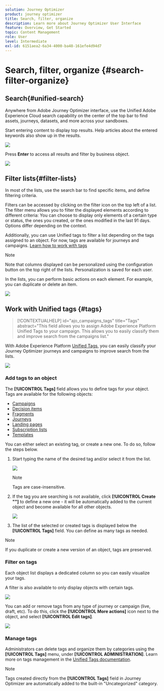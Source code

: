 ```yaml
---
solution: Journey Optimizer
product: journey optimizer
title: Search, filter, organize
description: Learn more about Journey Optimizer User Interface
feature: Overview, Get Started
topic: Content Management
role: User
level: Intermediate
exl-id: 6151aea2-6a34-4000-ba48-161efe4d94d7
---
```

# Search, filter, organize {#search-filter-organize}

## Search{#unified-search}

Anywhere from Adobe Journey Optimizer interface, use the Unified Adobe Experience Cloud search capability on the center of the top bar to find assets, journeys, datasets, and more across your sandboxes. 

Start entering content to display top results. Help articles about the entered keywords also show up in the results.

![](assets/unified-search.png)

Press **Enter** to access all results and filter by business object.

![](assets/search-and-filter.png)

## Filter lists{#filter-lists}

In most of the lists, use the search bar to find specific items, and define filtering criteria.

Filters can be accessed by clicking on the filter icon on the top left of a list. The filter menu allows you to filter the displayed elements according to different criteria: You can choose to display only elements of a certain type or status, the ones you created, or the ones modified in the last 91 days. Options differ depending on the context.

Additionally, you can use Unified tags to filter a list depending on the tags assigned to an object. For now, tags are available for journeys and campaigns. [Learn how to work with tags](#tags)

>[!NOTE]
>
>Note that columns displayed can be personalized using the configuration button on the top right of the lists. Personalization is saved for each user.

In the lists, you can perform basic actions on each element. For example, you can duplicate or delete an item.

![](assets/journey4.png)

## Work with Unified tags {#tags}

>[!CONTEXTUALHELP]
>id="ajo_campaigns_tags"
>title="Tags"
>abstract="This field allows you to assign Adobe Experience Platform Unified Tags to your campaign. This allows you to easily classify them and improve search from the campaigns list."

With Adobe Experience Platform [Unified Tags](https://experienceleague.adobe.com/docs/experience-platform/administrative-tags/overview.html), you can easily classify your Journey Optimizer journeys and campaigns to improve search from the lists.

![](../rn/assets/do-not-localize/campaigns-tag.gif)


### Add tags to an object

The **[!UICONTROL Tags]** field allows you to define tags for your object. Tags are available for the following objects:

* [Campaigns](../campaigns/create-campaign.md#create)
* [Decision items](../experience-decisioning/items.md)
* [Fragments](../content-management/fragments.md)
* [Journeys](../building-journeys/journey-gs.md#change-properties)
* [Landing pages](../landing-pages/create-lp.md)
* [Subscription lists](../landing-pages/subscription-list.md)
* [Templates](../content-management/content-templates.md)

You can either select an existing tag, or create a new one. To do so, follow the steps below.

1. Start typing the name of the desired tag and/or select it from the list.

    ![](assets/tags1.png)

    >[!NOTE]
    >
    > Tags are case-insensitive.

1. If the tag you are searching is not available, click **[!UICONTROL Create ""]** to define a new one - it will be automatically added to the current object and become available for all other objects.

    ![](assets/tags4.png)

1. The list of the selected or created tags is displayed below the **[!UICONTROL Tags]** field. You can define as many tags as needed.

>[!NOTE]
> 
> If you duplicate or create a new version of an object, tags are preserved.

### Filter on tags

Each object list displays a dedicated column so you can easily visualize your tags. 

A filter is also available to only display objects with certain tags.

![](assets/tags2.png)

You can add or remove tags from any type of journey or campaign (live, draft, etc). To do this, click the **[!UICONTROL More actions]** icon next to the object, and select **[!UICONTROL Edit tags]**. 

![](assets/tags3.png)

### Manage tags

Administrators can delete tags and organize them by categories using the **[!UICONTROL Tags]** menu, under **[!UICONTROL ADMINISTRATION]**. Learn more on tags management in the [Unified Tags documentation](https://experienceleague.adobe.com/docs/experience-platform/administrative-tags/ui/managing-tags.html). 

>[!NOTE]
>
> Tags created directly from the **[!UICONTROL Tags]** field in Journey Optimizer are automatically added to the built-in "Uncategorized" category.
